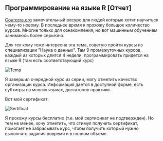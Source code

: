 <!--
{ "title":"Программирование на языке R [Отчет]",
  "category":"ML",
  "date":"06.06.2015",
  "change":"24.08.2015",
  "slug":"00007",
  "comments":"55aa82a5a4e0b5d90568fc85" }
-->

## Программирование на языке R [Отчет]

[Courcera.org](https://www.coursera.org/) замечательный ресурс для людей которые хотят научиться чему-то новому. В последнее время я прохожу большое количество курсов. Многие только для ознакомления, но вот машинным обучением занимаюсь более серьезно.

Для тех кому тоже интересна эта тема, советую пройти курсы из специализации "Наука о данных". Там 9 промежуточных курсов, каждый из которых длится 4 недели, программировать придется на языке R (там есть соответствующий курс)

![Temp](https://www.googledrive.com/host/0B2w0rtQkeBZadEpxd3Y2M3hMTUU/blog/0007/1.PNG)

Я завершил очередной курс из серии, могу отметить качество организации курса. Информация дается в доступной форме, есть субтитры на многих языках, достаточно практики.

Вот мой сертификат:

![Sertificat](https://www.googledrive.com/host/0B2w0rtQkeBZadEpxd3Y2M3hMTUU/blog/0007/2.PNG)


Я прохожу курсы бесплатно (т.е. мой сертификат не подтвержден). Но тем не менее, хочу отметить, что стимул получить сертификат, помогает не забрасывать курс, чтобы получить который нужно выполнять задания вовремя и в полном объеме.
